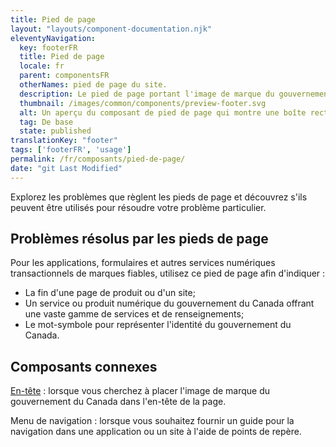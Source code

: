 ```yaml
---
title: Pied de page
layout: "layouts/component-documentation.njk"
eleventyNavigation:
  key: footerFR
  title: Pied de page
  locale: fr
  parent: componentsFR
  otherNames: pied de page du site.
  description: Le pied de page portant l'image de marque du gouvernement du Canada.
  thumbnail: /images/common/components/preview-footer.svg
  alt: Un aperçu du composant de pied de page qui montre une boîte rectangulaire bleue foncée avec à l'intérieur six boîtes grises représentants du texte. Sous cette boîte apparait une boîte rectangulaire grise avec à l'intérieur une boîte de texte grise et le logo du gouvernement du Canada.
  tag: De base
  state: published
translationKey: "footer"
tags: ['footerFR', 'usage']
permalink: /fr/composants/pied-de-page/
date: "git Last Modified"
---
```


Explorez les problèmes que règlent les pieds de page et découvrez s'ils peuvent être utilisés pour résoudre votre problème particulier. 

## Problèmes résolus par les pieds de page

Pour les applications, formulaires et autres services numériques transactionnels de marques fiables, utilisez ce pied de page afin d'indiquer :

- La fin d'une page de produit ou d'un site;
- Un service ou produit numérique du gouvernement du Canada offrant une vaste gamme de services et de renseignements; 
- Le mot-symbole pour représenter l'identité du gouvernement du Canada.

<article class="bg-full-width bg-dark text-light pt-500 pb-400 my-500">
  <h2 class="mt-0 mb-400">Composants connexes</h2>

  <a href="{{ links.header }}" class="link-light">En-tête</a> : lorsque vous cherchez à placer l'image de marque du gouvernement du Canada dans l'en-tête de la page.

  Menu de navigation : lorsque vous souhaitez fournir un guide pour la navigation dans une application ou un site à l'aide de points de repère.
</article>
